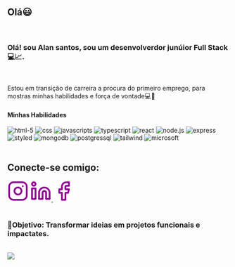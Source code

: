<h2>Olá😃</h2>
<br>
<h3>Olá! sou Alan santos, sou um desenvolverdor junúior Full Stack💻📈.</h3>
<br>
<p>Estou em transição de carreira a procura do primeiro emprego, para mostras minhas habilidades e força de vontade💻💪</p>
<h4>Minhas Habilidades</h4>
<p align="left">
<img src="https://img.shields.io/badge/HTML5-E34F26?style=for-the-badge&logo=html5&logoColor=white" alt="html-5">
<img src="https://img.shields.io/badge/CSS-239120?&style=for-the-badge&logo=css3&logoColor=white" alt="css">
<img src="https://img.shields.io/badge/JavaScript-F7DF1E?style=for-the-badge&logo=javascript&logoColor=black" alt="javascripts">
<img src="https://img.shields.io/badge/TypeScript-007ACC?style=for-the-badge&logo=typescript&logoColor=white" alt="typescript">
<img src="https://img.shields.io/badge/React-20232A?style=for-the-badge&logo=react&logoColor=61DAFB" alt="react">
<img src="https://img.shields.io/badge/Node.js-43853D?style=for-the-badge&logo=node.js&logoColor=white" alt="node.js">
<img src="https://img.shields.io/badge/Express.js-404D59?style=for-the-badge" alt="express">
<img src="https://img.shields.io/badge/styled--components-DB7093?style=for-the-badge&logo=styled-components&logoColor=white" alt="styled">
<img src="https://img.shields.io/badge/MongoDB-4EA94B?style=for-the-badge&logo=mongodb&logoColor=white" alt="mongodb">
<img src="https://img.shields.io/badge/PostgreSQL-316192?style=for-the-badge&logo=postgresql&logoColor=white" alt="postgressql">
   
<img src="https://img.shields.io/badge/Tailwind_CSS-38B2AC?style=for-the-badge&logo=tailwind-css&logoColor=white" alt="tailwind">
<img src="https://img.shields.io/badge/Microsoft-666666?style=for-the-badge&logo=microsoft&logoColor=white" alt="microsoft">
   
  
<br>
<br>
<h2>Conecte-se comigo:</h2>
<p align="left>
<a href="https://www.instagram.com/alan_santossan?igsh=NTJhamFtZHJhZHhx">
  <img src="https://raw.githubusercontent.com/AlanSantos401/AlanSantos401/b5c991c5b258bf1ddbc426153d1174f1de0cc7c5/instagram.svg" alt="intagram"></a>
  <a href="https://www.linkedin.com/in/alan-dos-santoss/">
  <img src="https://raw.githubusercontent.com/AlanSantos401/AlanSantos401/201d7c164a9a66977c4dbf9d8252329cd821d796/linkedin.svg" alt="linkedin></a>
<a href="https://www.facebook.com/share/15nngZo8R2/">
  <img src="https://raw.githubusercontent.com/AlanSantos401/AlanSantos401/029a0bf46b7e759e409364da03d64d51f2bc2205/facebook.svg" alt="facebook"></a>
  <br>
  <br>
  <h3>🎯Objetivo: Transformar ideias em projetos funcionais e impactates.</h3>
  <bR>
<img src="https://media2.dev.to/dynamic/image/width=800%2Cheight=%2Cfit=scale-down%2Cgravity=auto%2Cformat=auto/https%3A%2F%2Fmedia1.tenor.com%2Fimages%2F0c34272909ee2a4db5606a014082312b%2Ftenor.gif%3Fitemid%3D15828752">
